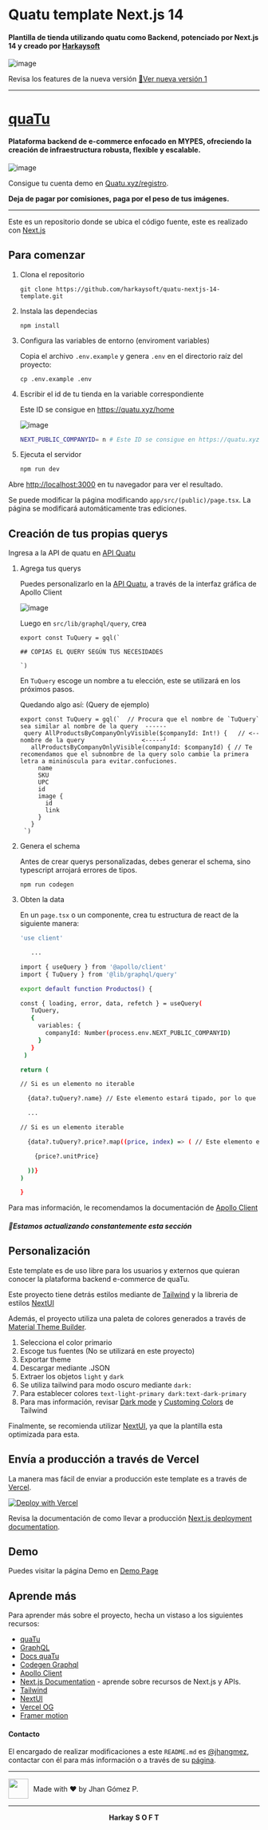 # Quatu template Next.js 14

#### Plantilla de tienda utilizando quatu como Backend, potenciado por Next.js 14 y creado por [Harkaysoft](https://harkaysoft.vercel.app)

![image](https://github.com/user-attachments/assets/2f640999-79e9-4416-ab94-910dc6ac42d5)

Revisa los features de la nueva versión [🚀Ver nueva versión 1](https://github.com/harkaysoft/quatu-nextjs-14-template/releases/tag/v1)

---

# [quaTu](https://www.quatu.xyz)

#### Plataforma backend de e-commerce enfocado en MYPES, ofreciendo la creación de infraestructura robusta, flexible y escalable.

![image](https://github.com/user-attachments/assets/467695a0-b63e-4edc-81c2-ca10405d91b7)

Consigue tu cuenta demo en [Quatu.xyz/registro](https://www.quatu.xyz/registro).

<strong>Deja de pagar por comisiones, paga por el peso de tus imágenes.</strong>

---

Este es un repositorio donde se ubica el código fuente, este es realizado con [Next.js](https://nextjs.org/)

## Para comenzar

1. Clona el repositorio
  
   ```
   git clone https://github.com/harkaysoft/quatu-nextjs-14-template.git
   ```

2. Instala las dependecias

   ```
   npm install
   ```
   
4. Configura las variables de entorno (enviroment variables)

   Copia el archivo `.env.example` y genera `.env` en el directorio raíz del proyecto:
  
   ```
   cp .env.example .env
   ```
5. Escribir el id de tu tienda en la variable correspondiente

   Este ID se consigue en https://quatu.xyz/home

   ![image](https://github.com/user-attachments/assets/8c9766db-65b0-4bd7-a671-2f2a56d6d4ad)

    ```bash
    NEXT_PUBLIC_COMPANYID= n # Este ID se consigue en https://quatu.xyz/home
    ```
     
6. Ejecuta el servidor

    ```bash
    npm run dev
    ```

Abre [http://localhost:3000](http://localhost:3000) en tu navegador para ver el resultado.

Se puede modificar la página modificando `app/src/(public)/page.tsx`. La página se modificará automáticamente tras ediciones.

## Creación de tus propias querys

Ingresa a la API de quatu en [API Quatu](https://api.quatu.xyz)

1. Agrega tus querys

   Puedes personalizarlo en la [API Quatu](https://api.quatu.xyz), a través de la interfaz gráfica de Apollo Client

   ![image](https://github.com/user-attachments/assets/2c7b6310-e22d-4956-83ab-ed55aeb36b0c)

   Luego en `src/lib/graphql/query`, crea

   ```
   export const TuQuery = gql(`

   ## COPIAS EL QUERY SEGÚN TUS NECESIDADES
   
   `)
   ```

   En `TuQuery` escoge un nombre a tu elección, este se utilizará en los próximos pasos.

   Quedando algo así: (Query de ejemplo)
   
   ```
   export const TuQuery = gql(`  // Procura que el nombre de `TuQuery` sea similar al nombre de la query  ------
    query AllProductsByCompanyOnlyVisible($companyId: Int!) {   // <-- nombre de la query                <-----┘
      allProductsByCompanyOnlyVisible(companyId: $companyId) { // Te recomendamos que el subnombre de la query solo cambie la primera letra a mininúscula para evitar.confuciones.
        name
        SKU
        UPC
        id
        image {
          id
          link
        }
      }
    `)
    ```

2. Genera el schema

   Antes de crear querys personalizadas, debes generar el schema, sino typescript arrojará errores de tipos.

   ```
   npm run codegen
   ```
3. Obten la data

   En un `page.tsx` o un componente, crea tu estructura de react de la siguiente manera:
   
   ```bash
   'use client'
   
      ...

   import { useQuery } from '@apollo/client'
   import { TuQuery } from '@lib/graphql/query'
   
   export default function Productos() {
   
   const { loading, error, data, refetch } = useQuery(
      TuQuery,
      {
        variables: {
          companyId: Number(process.env.NEXT_PUBLIC_COMPANYID)
        }
      }
    )

   return (

   // Si es un elemento no iterable

     {data?.tuQuery?.name} // Este elemento estará tipado, por lo que te recomendamos seguir las sugerencias de typescript
   
     ...
   
   // Si es un elemento iterable

     {data?.tuQuery?.price?.map((price, index) => ( // Este elemento estará tipado, por lo que te recomendamos seguir las sugerencias de typescript

       {price?.unitPrice}
   
     ))}
   )
   
   }
   ```

Para mas información, le recomendamos la documentación de [Apollo Client](https://www.apollographql.com/docs/react/)

##### 🚀Estamos actualizando constantemente esta sección

## Personalización

Este template es de uso libre para los usuarios y externos que quieran conocer la plataforma backend e-commerce de quaTu.

Este proyecto tiene detrás estilos mediante de [Tailwind](https://tailwindcss.com/docs/installation) y la libreria de  estilos [NextUI](https://nextui.org/docs/guide/introduction)

Además, el proyecto utiliza una paleta de colores generados a través de [Material Theme Builder](https://material-foundation.github.io/material-theme-builder/).

1. Selecciona el color primario
2. Escoge tus fuentes (No se utilizará en este proyecto)
3. Exportar theme
4. Descargar mediante .JSON
5. Extraer los objetos `light` y `dark`
6. Se utiliza tailwind para modo oscuro mediante `dark:`
7. Para establecer colores `text-light-primary dark:text-dark-primary`
8. Para mas información, revisar [Dark mode](https://tailwindcss.com/docs/dark-mode) y [Customing Colors](https://tailwindcss.com/docs/customizing-colors) de Tailwind

Finalmente, se recomienda utilizar [NextUI](https://nextui.org/docs/guide/introduction), ya que la plantilla esta optimizada para esta.


## Envía a producción a través de Vercel

La manera mas fácil de enviar a producción este template es a través de [Vercel](https://vercel.com/new?utm_medium=default-template&filter=next.js&utm_source=create-next-app&utm_campaign=create-next-app-readme).

[![Deploy with Vercel](https://vercel.com/button)](https://vercel.com/new/clone?repository-url=https%3A%2F%2Fgithub.com%2Fharkaysoft%2Fquatu-nextjs-14-template&env=NEXT_PUBLIC_COMPANYID&envDescription=Este%20ID%20se%20consigue%20en%20https%3A%2F%2Fquatu.xyz%2Fhome&envLink=https%3A%2F%2Fquatu.xyz%2Fhome&demo-title=quatu-nextjs-14-template&demo-description=Plantilla%20de%20tienda%20utilizando%20quatu%20como%20Backend%2C%20potenciado%20por%20Next.js&demo-url=https%3A%2F%2Ftemplate-quatu.vercel.app&demo-image=https%3A%2F%2Futfs.io%2Ff%2F7a19886f-fe1c-4c1e-b502-4761dc5c1213-8whaps.png)

Revisa la documentación de como llevar a producción [Next.js deployment documentation](https://nextjs.org/docs/deployment).

## Demo

Puedes visitar la página Demo en [Demo Page](https://template-quatu.vercel.app)

## Aprende más

Para aprender más sobre el proyecto, hecha un vistaso a los siguientes recursos:

- [quaTu](https://www.quatu.xyz)
- [GraphQL](https://graphql.org/learn/)
- [Docs quaTu](https://docs.quatu.xyz)
- [Codegen Graphql](https://the-guild.dev/graphql/codegen/docs/getting-started)
- [Apollo Client](https://www.apollographql.com/docs/react/)
- [Next.js Documentation](https://nextjs.org/docs) - aprende sobre recursos de Next.js y APIs.
- [Tailwind](https://tailwindcss.com/docs/installation)
- [NextUI](https://nextui.org/docs/guide/introduction)
- [Vercel OG](https://nextjs.org/docs/app/api-reference/file-conventions/metadata/opengraph-image)
- [Framer motion](https://www.framer.com/motion/)

#### Contacto

El encargado de realizar modificaciones a este `README.md` es [@jhangmez](https://github.com/jhangmez), contactar con él para más información o a través de su [página](https://www.jhangmez.xyz).

---

<div style="display: flex; align-items: center; height: fit-content;">
  <img src="https://avatars.githubusercontent.com/u/60937214?v=4" width="40" style="margin-right: 10px;"/>
  <span>Made with ❤️ by Jhan Gómez P.</span>
</div>

---

<div align="center">
  <strong>Harkay</strong>
  <strong> S O F T</strong>
</div>

